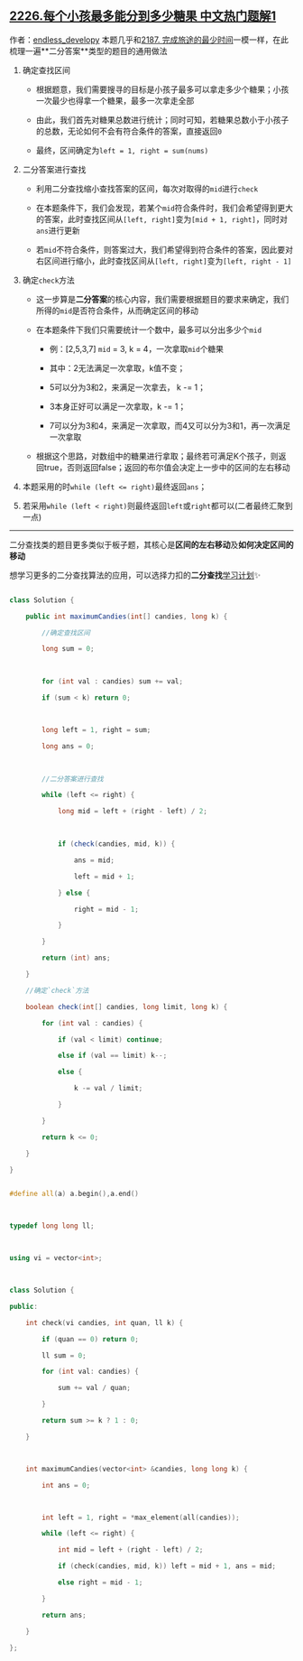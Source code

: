 ## [2226.每个小孩最多能分到多少糖果 中文热门题解1](https://leetcode.cn/problems/maximum-candies-allocated-to-k-children/solutions/100000/by-relll-1037-dhhf)

作者：[endless_developy](https://leetcode.cn/u/endless_developy)
本题几乎和[2187. 完成旅途的最少时间](https://leetcode-cn.com/problems/minimum-time-to-complete-trips/ "https://leetcode-cn.com/problems/minimum-time-to-complete-trips/")一模一样，在此梳理一遍**二分答案**类型的题目的通用做法

1.  确定查找区间

    -   根据题意，我们需要搜寻的目标是小孩子最多可以拿走多少个糖果；小孩一次最少也得拿一个糖果，最多一次拿走全部

    -   由此，我们首先对糖果总数进行统计；同时可知，若糖果总数小于小孩子的总数，无论如何不会有符合条件的答案，直接返回`0`

    -   最终，区间确定为`left = 1, right = sum(nums)`

2.  二分答案进行查找

    -   利用二分查找缩小查找答案的区间，每次对取得的`mid`进行`check`

    -   在本题条件下，我们会发现，若某个`mid`符合条件时，我们会希望得到更大的答案，此时查找区间从`[left, right]`变为`[mid + 1, right]`，同时对`ans`进行更新

    -   若`mid`不符合条件，则答案过大，我们希望得到符合条件的答案，因此要对右区间进行缩小，此时查找区间从`[left, right]`变为`[left, right - 1]`

3.  确定`check`方法

    -   这一步算是**二分答案**的核心内容，我们需要根据题目的要求来确定，我们所得的`mid`是否符合条件，从而确定区间的移动

    -   在本题条件下我们只需要统计一个数中，最多可以分出多少个`mid`

        -   例：[2,5,3,7] `mid` = 3, k = 4，一次拿取`mid`个糖果

        -   其中：2无法满足一次拿取，k值不变；

        -   5可以分为3和2，来满足一次拿去， k -= 1；

        -   3本身正好可以满足一次拿取，k -= 1；

        -   7可以分为3和4，来满足一次拿取，而4又可以分为3和1，再一次满足一次拿取

    -   根据这个思路，对数组中的糖果进行拿取；最终若可满足K个孩子，则返回true，否则返回false；返回的布尔值会决定上一步中的区间的左右移动

4.  本题采用的时`while (left <= right)`最终返回`ans`；

5.  若采用`while (left < right)`则最终返回`left`或`right`都可以(二者最终汇聚到一点)

***

二分查找类的题目更多类似于板子题，其核心是**区间的左右移动**及**如何决定区间的移动**

想学习更多的二分查找算法的应用，可以选择力扣的**二分查找**[学习计划](https://leetcode-cn.com/study-plan/binary-search/ "https://leetcode-cn.com/study-plan/binary-search/")✨

```Java []
class Solution {
    public int maximumCandies(int[] candies, long k) {
        //确定查找区间
        long sum = 0;
        
        for (int val : candies) sum += val;
        if (sum < k) return 0;

        long left = 1, right = sum;
        long ans = 0;
        
		//二分答案进行查找
        while (left <= right) {
            long mid = left + (right - left) / 2;
            
            if (check(candies, mid, k)) {
                ans = mid;
                left = mid + 1;
            } else {
                right = mid - 1;
            }
        }
        return (int) ans;
    }
	//确定`check`方法
    boolean check(int[] candies, long limit, long k) {
        for (int val : candies) {
            if (val < limit) continue;
            else if (val == limit) k--;
            else {
                k -= val / limit;
            }
        }
        return k <= 0;
    }
}
```

```C++ []
#define all(a) a.begin(),a.end()

typedef long long ll;

using vi = vector<int>;

class Solution {
public:
    int check(vi candies, int quan, ll k) {
        if (quan == 0) return 0;
        ll sum = 0;
        for (int val: candies) {
            sum += val / quan;
        }
        return sum >= k ? 1 : 0;
    }

    int maximumCandies(vector<int> &candies, long long k) {
        int ans = 0;

        int left = 1, right = *max_element(all(candies));
        while (left <= right) {
            int mid = left + (right - left) / 2;
            if (check(candies, mid, k)) left = mid + 1, ans = mid;
            else right = mid - 1;
        }
        return ans;
    }
};
```
